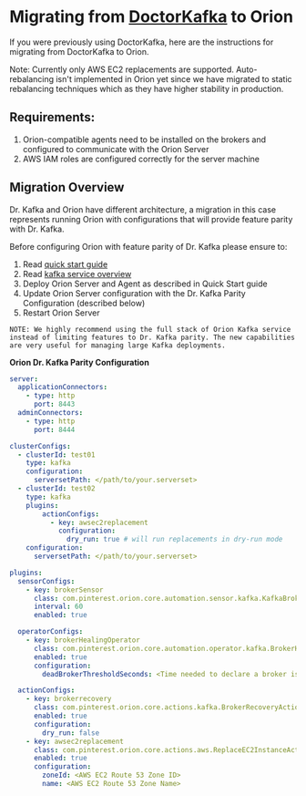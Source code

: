 # Migrating from [DoctorKafka](https://github.com/pinterest/doctorkafka) to Orion

If you were previously using DoctorKafka, here are the instructions for migrating from DoctorKafka to Orion.

Note: Currently only AWS EC2 replacements are supported. Auto-rebalancing isn't implemented in Orion yet since we have migrated to static rebalancing techniques which as they have higher stability in production.

## Requirements:
1. Orion-compatible agents need to be installed on the brokers and configured to communicate with the Orion Server
2. AWS IAM roles are configured correctly for the server machine

## Migration Overview

Dr. Kafka and Orion have different architecture, a migration in this case represents running Orion with configurations that will provide feature parity with Dr. Kafka.

Before configuring Orion with feature parity of Dr. Kafka please ensure to:

1. Read [quick start guide](QuickStart.md)
2. Read [kafka service overview](Kafka/README.md)
3. Deploy Orion Server and Agent as described in Quick Start guide
4. Update Orion Server configuration with the Dr. Kafka Parity Configuration (described below)
5. Restart Orion Server


```
NOTE: We highly recommend using the full stack of Orion Kafka service instead of limiting features to Dr. Kafka parity. The new capabilities are very useful for managing large Kafka deployments.
```

**Orion Dr. Kafka Parity Configuration**
```yaml
server:
  applicationConnectors:
    - type: http
      port: 8443
  adminConnectors:
    - type: http
      port: 8444

clusterConfigs:
  - clusterId: test01
    type: kafka
    configuration:
      serversetPath: </path/to/your.serverset>
  - clusterId: test02
    type: kafka
    plugins:
        actionConfigs:
          - key: awsec2replacement
            configuration:
              dry_run: true # will run replacements in dry-run mode
    configuration:
      serversetPath: </path/to/your.serverset>

plugins:
  sensorConfigs:
    - key: brokerSensor
      class: com.pinterest.orion.core.automation.sensor.kafka.KafkaBrokerSensor
      interval: 60
      enabled: true

  operatorConfigs:
    - key: brokerHealingOperator
      class: com.pinterest.orion.core.automation.operator.kafka.BrokerHealingOperator
      enabled: true
      configuration:
        deadBrokerThresholdSeconds: <Time needed to declare a broker is dead> # default value 5 minutes

  actionConfigs:
    - key: brokerrecovery
      class: com.pinterest.orion.core.actions.kafka.BrokerRecoveryAction
      enabled: true
      configuration:
        dry_run: false
    - key: awsec2replacement
      class: com.pinterest.orion.core.actions.aws.ReplaceEC2InstanceAction
      enabled: true
      configuration:
        zoneId: <AWS EC2 Route 53 Zone ID>
        name: <AWS EC2 Route 53 Zone Name>
```
